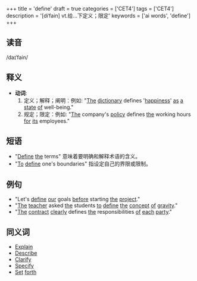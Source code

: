 +++
title = 'define'
draft = true
categories = ['CET4']
tags = ['CET4']
description = '[diˈfain] vt.给…下定义；限定'
keywords = ['ai words', 'define']
+++

## 读音
/daɪˈfain/

## 释义
- **动词**: 
    1. 定义；解释；阐明：例如: "[The](/post/the/) [dictionary](/post/dictionary/) defines '[happiness](/post/happiness/)' [as](/post/as/) [a](/post/a/) [state](/post/state/) [of](/post/of/) well-being."
    2. 规定；限定：例如: "[The](/post/the/) company's [policy](/post/policy/) defines [the](/post/the/) working hours [for](/post/for/) [its](/post/its/) employees."

## 短语
- "[Define](/post/define/) [the](/post/the/) terms" 意味着要明确和解释术语的含义。
- "[To](/post/to/) [define](/post/define/) one's boundaries" 指设定自己的界限或限制。

## 例句
- "Let's [define](/post/define/) [our](/post/our/) goals [before](/post/before/) starting [the](/post/the/) [project](/post/project/)."
- "[The](/post/the/) [teacher](/post/teacher/) asked [the](/post/the/) students [to](/post/to/) [define](/post/define/) [the](/post/the/) [concept](/post/concept/) [of](/post/of/) [gravity](/post/gravity/)."
- "[The](/post/the/) [contract](/post/contract/) [clearly](/post/clearly/) defines [the](/post/the/) responsibilities [of](/post/of/) [each](/post/each/) [party](/post/party/)."

## 同义词
- [Explain](/post/explain/)
- [Describe](/post/describe/)
- [Clarify](/post/clarify/)
- [Specify](/post/specify/)
- [Set](/post/set/) [forth](/post/forth/)
